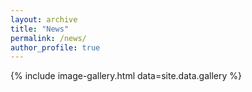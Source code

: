 ```yaml
---
layout: archive
title: "News"
permalink: /news/
author_profile: true
---
```



{% include image-gallery.html data=site.data.gallery %}

